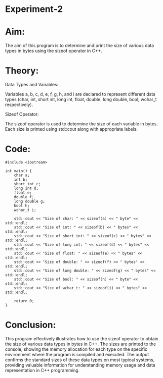 # Experiment-2
# Aim:
The aim of this program is to determine and print the size of various data types in bytes using the sizeof operator in C++.

# Theory:
Data Types and Variables:

Variables a, b, c, d, e, f, g, h, and i are declared to represent different data types (char, int, short int, long int, float, double, long double, bool, wchar_t respectively).

Sizeof Operator:

The sizeof operator is used to determine the size of each variable in bytes. Each size is printed using std::cout along with appropriate labels.

# Code:
```
#include <iostream>

int main() {
    char a;
    int b;
    short int c;
    long int d;
    float e;
    double f;
    long double g;
    bool h;
    wchar_t i;

    std::cout << "Size of char: " << sizeof(a) << " byte" << std::endl;
    std::cout << "Size of int: " << sizeof(b) << " bytes" << std::endl;
    std::cout << "Size of short int: " << sizeof(c) << " bytes" << std::endl;
    std::cout << "Size of long int: " << sizeof(d) << " bytes" << std::endl;
    std::cout << "Size of float: " << sizeof(e) << " bytes" << std::endl;
    std::cout << "Size of double: " << sizeof(f) << " bytes" << std::endl;
    std::cout << "Size of long double: " << sizeof(g) << " bytes" << std::endl;
    std::cout << "Size of bool: " << sizeof(h) << " byte" << std::endl;
    std::cout << "Size of wchar_t: " << sizeof(i) << " bytes" << std::endl;

    return 0;
}
```
# Conclusion:
This program effectively illustrates how to use the sizeof operator to obtain the size of various data types in bytes in C++. The sizes are printed to the console, showing the memory allocation for each type on the specific environment where the program is compiled and executed. The output confirms the standard sizes of these data types on most typical systems, providing valuable information for understanding memory usage and data representation in C++ programming.
